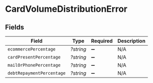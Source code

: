 # CardVolumeDistributionError


## Fields

| Field                     | Type                      | Required                  | Description               |
| ------------------------- | ------------------------- | ------------------------- | ------------------------- |
| `ecommercePercentage`     | *?string*                 | :heavy_minus_sign:        | N/A                       |
| `cardPresentPercentage`   | *?string*                 | :heavy_minus_sign:        | N/A                       |
| `mailOrPhonePercentage`   | *?string*                 | :heavy_minus_sign:        | N/A                       |
| `debtRepaymentPercentage` | *?string*                 | :heavy_minus_sign:        | N/A                       |